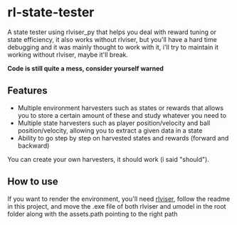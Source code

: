 # rl-state-tester
A state tester using rlviser_py that helps you deal with reward tuning or state efficiency, it also works without rlviser, but you'll have a hard time debugging and it was mainly thought to work with it, i'll try to maintain it working without rlviser, maybe it'll break.

**Code is still quite a mess, consider yourself warned**

## Features
- Multiple environment harvesters such as states or rewards that allows you to store a certain amount of these and study whatever you need to
- Multiple state harvesters such as player position/velocity and ball position/velocity, allowing you to extract a given data in a state
- Ability to go step by step on harvested states and rewards (forward and backward)

You can create your own harvesters, it should work (i said "should").

## How to use
If you want to render the environment, you'll need [rlviser](https://github.com/VirxEC/rlviser), follow the readme in this project, and move the .exe file of both rlviser and umodel in the root folder along with the assets.path pointing to the right path
